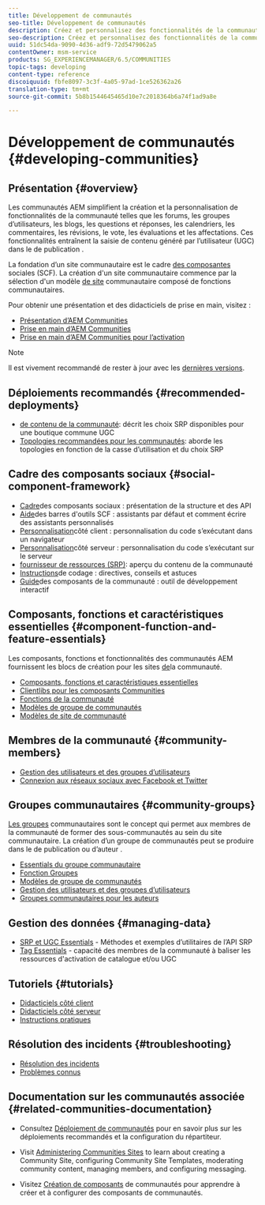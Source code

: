```yaml
---
title: Développement de communautés
seo-title: Développement de communautés
description: Créez et personnalisez des fonctionnalités de la communauté telles que des forums, des groupes d’utilisateurs, etc.
seo-description: Créez et personnalisez des fonctionnalités de la communauté telles que des forums, des groupes d’utilisateurs, etc.
uuid: 51dc54da-9090-4d36-adf9-72d5479062a5
contentOwner: msm-service
products: SG_EXPERIENCEMANAGER/6.5/COMMUNITIES
topic-tags: developing
content-type: reference
discoiquuid: fbfe8097-3c3f-4a05-97ad-1ce526362a26
translation-type: tm+mt
source-git-commit: 5b8b1544645465d10e7c2018364b6a74f1ad9a8e

---
```



# Développement de communautés {#developing-communities}

## Présentation {#overview}

Les communautés AEM simplifient la création et la personnalisation de fonctionnalités de la communauté telles que les forums, les groupes d’utilisateurs, les blogs, les questions et réponses, les calendriers, les commentaires, les révisions, le vote, les évaluations et les affectations. Ces fonctionnalités entraînent la saisie de contenu généré par l’utilisateur (UGC) dans le  de publication .

La fondation d’un site [](overview.md#communitiessites) communautaire est le cadre [des composantes](scf.md) sociales (SCF). La création d&#39;un site communautaire commence par la sélection d&#39;un modèle [de site](sites-console.md) communautaire composé de fonctions [](functions.md)communautaires.

Pour obtenir une présentation et des didacticiels de prise en main, visitez :

* [Présentation d’AEM Communities](overview.md)
* [Prise en main d’AEM Communities](getting-started.md)
* [Prise en main d’AEM Communities pour l’activation](getting-started-enablement.md)

>[!NOTE]
>
>Il est vivement recommandé de rester à jour avec les [dernières versions](deploy-communities.md#latest-releases).

## Déploiements recommandés {#recommended-deployments}

* [de contenu de la communauté](working-with-srp.md): décrit les choix SRP disponibles pour une boutique commune UGC
* [Topologies recommandées pour les communautés](topologies.md): aborde les topologies en fonction de la casse d’utilisation et du choix SRP

## Cadre des composants sociaux {#social-component-framework}

* [Cadre](scf.md)des composants sociaux : présentation de la structure et des API
* [Aide](handlebars-helpers.md)des barres d&#39;outils SCF : assistants par défaut et comment écrire des assistants personnalisés
* [Personnalisation](client-customize.md)côté client : personnalisation du code s’exécutant dans un navigateur
* [Personnalisation](server-customize.md)côté serveur : personnalisation du code s’exécutant sur le serveur
* [fournisseur de ressources  (SRP)](srp.md): aperçu du contenu de la communauté  
* [Instructions](code-guide.md)de codage : directives, conseils et astuces
* [Guide](components-guide.md)des composants de la communauté : outil de développement interactif

## Composants, fonctions et caractéristiques essentielles {#component-function-and-feature-essentials}

Les composants, fonctions et fonctionnalités des communautés AEM fournissent les blocs de création pour les sites [de](sites-console.md)la communauté.

* [Composants, fonctions et caractéristiques essentielles](essentials.md)
* [Clientlibs pour les composants Communities](clientlibs.md)
* [Fonctions de la communauté](functions.md)
* [Modèles de groupe de communautés](tools-groups.md)
* [Modèles de site de communauté](sites.md)

## Membres de la communauté {#community-members}

* [Gestion des utilisateurs et des groupes d’utilisateurs](users.md)
* [Connexion aux réseaux sociaux avec Facebook et Twitter](social-login.md)

## Groupes communautaires {#community-groups}

[Les groupes](overview.md#communitygroups) communautaires sont le concept qui permet aux membres de la communauté de former des sous-communautés au sein du site communautaire. La création d’un groupe de communautés peut se produire dans le  de publication ou d’auteur .

* [Essentials du groupe communautaire](essentials-groups.md)
* [Fonction Groupes](functions.md#groups-function)
* [Modèles de groupe de communautés](tools-groups.md)
* [Gestion des utilisateurs et des groupes d’utilisateurs](users.md)
* [Groupes communautaires pour les auteurs](creating-groups.md)

## Gestion des données {#managing-data}

* [SRP et UGC Essentials](srp-and-ugc.md) - Méthodes et exemples d’utilitaires de l’API SRP
* [Tag Essentials](tag.md) - capacité des membres de la communauté à baliser les ressources d&#39;activation de catalogue et/ou UGC

## Tutoriels {#tutorials}

* [Didacticiels côté client](tutorials.md#client-side-customization)
* [Didacticiels côté serveur](tutorials.md#server-side-customization)
* [Instructions pratiques](tutorials.md#how-to-instructions)

## Résolution des incidents {#troubleshooting}

* [Résolution des incidents](troubleshooting.md)
* [Problèmes connus](/help/release-notes/known-issues.md)

## Documentation sur les communautés associée {#related-communities-documentation}

* Consultez [Déploiement de communautés](deploy-communities.md) pour en savoir plus sur les déploiements recommandés et la configuration du répartiteur.

* Visit [Administering Communities Sites](administer-landing.md) to learn about creating a Community Site, configuring Community Site Templates, moderating community content, managing members, and configuring messaging.

* Visitez [Création de composants](author-communities.md) de communautés pour apprendre à créer et à configurer des composants de communautés.


